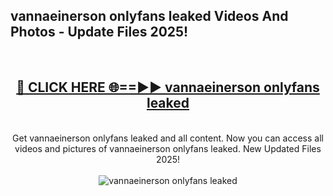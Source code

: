 <h2>vannaeinerson onlyfans leaked Videos And Photos - Update Files 2025!</h2>
<br>
<div align="center">
<h2><a href="https://top-ai-tools.click/QrbHav" rel="nofollow">🔴 CLICK HERE 🌐==►► vannaeinerson onlyfans leaked</a></h2>
<br>
Get vannaeinerson onlyfans leaked and all content. Now you can access all videos and pictures of vannaeinerson onlyfans leaked. New Updated Files 2025!
<br>
<br>
<a href="https://top-ai-tools.click/QrbHav" rel="nofollow" data-target="animated-image.originalLink"><img src="https://i.ibb.co.com/WyWwxjT/player-gif2.gif" alt="vannaeinerson onlyfans leaked" style="max-width: 100%; display: inline-block;" data-target="animated-image.originalImage"></a>
</div>
<br>